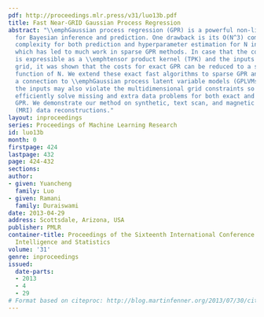 ```yaml
---
pdf: http://proceedings.mlr.press/v31/luo13b.pdf
title: Fast Near-GRID Gaussian Process Regression
abstract: "\\emphGaussian process regression (GPR) is a powerful non-linear technique
  for Bayesian inference and prediction. One drawback is its O(N^3) computational
  complexity for both prediction and hyperparameter estimation for N input points
  which has led to much work in sparse GPR methods. In case that the covariance function
  is expressible as a \\emphtensor product kernel (TPK) and the inputs form a multidimensional
  grid, it was shown that the costs for exact GPR can be reduced to a sub-quadratic
  function of N. We extend these exact fast algorithms to sparse GPR and remark on
  a connection to \\emphGaussian process latent variable models (GPLVMs). In practice,
  the inputs may also violate the multidimensional grid constraints so we pose and
  efficiently solve missing and extra data problems for both exact and sparse grid
  GPR. We demonstrate our method on synthetic, text scan, and magnetic resonance imaging
  (MRI) data reconstructions."
layout: inproceedings
series: Proceedings of Machine Learning Research
id: luo13b
month: 0
firstpage: 424
lastpage: 432
page: 424-432
sections: 
author:
- given: Yuancheng
  family: Luo
- given: Ramani
  family: Duraiswami
date: 2013-04-29
address: Scottsdale, Arizona, USA
publisher: PMLR
container-title: Proceedings of the Sixteenth International Conference on Artificial
  Intelligence and Statistics
volume: '31'
genre: inproceedings
issued:
  date-parts:
  - 2013
  - 4
  - 29
# Format based on citeproc: http://blog.martinfenner.org/2013/07/30/citeproc-yaml-for-bibliographies/
---
```

